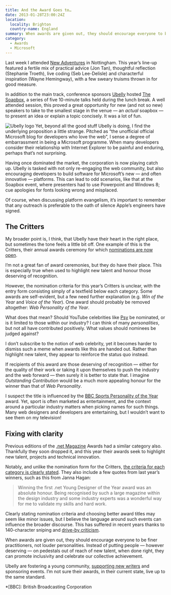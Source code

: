```yaml
---
title: And the Award Goes to…
date: 2013-01-28T23:00:24Z
location:
  locality: Brighton
  country-name: England
summary: When awards are given out, they should encourage everyone to be finer practitioners, not louder personalities. Instead of putting people — however deserving — on pedestals out of reach of new talent, when done right, they can promote inclusivity and celebrate our collective achievement.
category:
  - Awards
  - Microsoft
---
```

Last week I attended [New Adventures][1] in Nottingham. This year’s line-up featured a fertile mix of practical advice (Jon Tan), thoughtful reflection (Stephanie Troeth), live coding (Seb Lee-Delisle) and characterful inspiration (Wayne Hemingway), with a few sweary truisms thrown in for good measure.

In addition to the main track, conference sponsors [Ubelly][2] hosted [The Soapbox][3], a series of five 10-minute talks held during the lunch break. A well attended session, this proved a great opportunity for new (and not so new) speakers to take to the smallest stage in the venue — an *actual* soapbox — to present an idea or explain a topic concisely. It was a lot of fun.

![Ubelly logo](ubelly.png) Yet, beyond all the good stuff Ubelly is doing, I find the underlying proposition a little strange. Pitched as “the unofficial official Microsoft blog for developers who love the web”, I sense a degree of embarrassment in being a Microsoft programme. When many developers consider their relationship with Internet Explorer to be painful and enduring, perhaps that’s not surprising.

Having once dominated the market, the corporation is now playing catch up. Ubelly is tasked with not only re-engaging the web community, but also encouraging developers to build software for Microsoft’s new — and often innovative — platforms. This can lead to odd scenarios, like that at the Soapbox event, where presenters had to use Powerpoint and Windows 8; cue apologies for fonts looking wrong and misplaced.

Of course, when discussing platform evangelism, it’s important to remember that any outreach is preferable to the oath of silence Apple’s engineers have signed.

## The Critters

My broader point is, I think, that Ubelly have their heart in the right place, but sometimes the tone feels a little bit off. One example of this is the Critters, their annual awards ceremony for which [nominations are now open][4].

I’m not a great fan of award ceremonies, but they do have their place. This is especially true when used to highlight new talent and honour those deserving of recognition.

However, the nomination criteria for this year’s Critters is unclear, with the entry form consisting simply of a textfield below each category. Some awards are self-evident, but a few need further explanation (e.g. *Win of the Year* and *Voice of the Year*). One award should probably be removed altogether: *Web Personality of the Year*.

What does that mean? Should YouTube celebrities like [Psy][5] be nominated, or is it limited to those within our industry? I can think of many *personalities*, but not all have contributed positively. What values should nominees be judged against?

I don’t subscribe to the notion of web celebrity, yet it becomes harder to dismiss such a meme when awards like this are handed out. Rather than highlight new talent, they appear to reinforce the status quo instead.

If recipients of this award are those deserving of recognition — either for the quality of their work or taking it upon themselves to push the industry and the web forward — then surely it is better to state that. I imagine *Outstanding Contribution* would be a much more appealing honour for the winner than that of *Web Personality*.

I suspect the title is influenced by the [BBC Sports Personality of the Year][6] award. Yet, sport is often marketed as entertainment, and the context around a particular industry matters when picking names for such things. Many web designers and developers are entertaining, but I wouldn’t want to see them on my television!

## Fixing with clarity

Previous editions of the [.net Magazine][7] Awards had a similar category also. Thankfully they soon dropped it, and this year their awards seek to highlight new talent, projects and technical innovation.

Notably, and unlike the nomination form for the Critters, [the criteria for each category is clearly stated][8]. They also include a few quotes from last year’s winners, such as this from Janna Hagan:

> Winning the first .net Young Designer of the Year award was an absolute honour. Being recognised by such a large magazine within the design industry and some industry experts was a wonderful way for me to validate my skills and hard work.

Clearly stating nomination criteria and choosing better award titles may seem like minor issues, but I believe the language around such events can influence the broader discourse. This has suffered in recent years thanks to 140-character sniping and [drive-by criticism][9].

When awards are given out, they should encourage everyone to be finer practitioners, not louder personalities. Instead of putting people — however deserving — on pedestals out of reach of new talent, when done right, they can promote inclusivity and celebrate our collective achievement.

Ubelly are fostering a young community, [supporting new writers][10] and sponsoring events. I’m not sure their awards, in their current state, live up to the same standard.

[1]: https://newadventuresconf.com/2013/
[2]: http://www.ubelly.com
[3]: http://www.ubelly.com/the-soapbox
[4]: http://www.ubelly.com/thecritters/
[5]: https://www.youtube.com/user/officialpsy
[6]: https://www.bbc.co.uk/sport/0/sports-personality/
[7]: http://www.netmagazine.com
[8]: http://netmagazine.com/netawards13
[9]: http://christianheilmann.com/2013/01/27/drive-by-criticism-must-die/
[10]: http://www.ubelly.com/nubelly

*[BBC]: British Broadcasting Corporation
